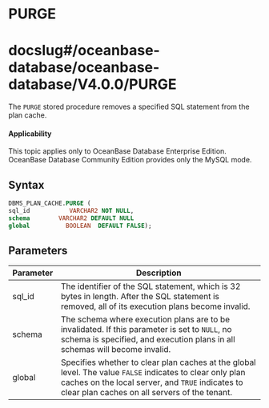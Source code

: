 PURGE
==========================
# docslug#/oceanbase-database/oceanbase-database/V4.0.0/PURGE
The `PURGE` stored procedure removes a specified SQL statement from the plan cache.

<main id="notice" >
    <h4>Applicability</h4>
    <p>This topic applies only to OceanBase Database Enterprise Edition. OceanBase Database Community Edition provides only the MySQL mode. </p>
  </main>

Syntax
-----------------------

```sql
DBMS_PLAN_CACHE.PURGE (
sql_id           VARCHAR2 NOT NULL,
schema        VARCHAR2 DEFAULT NULL
global          BOOLEAN  DEFAULT FALSE);
```



Parameters
-------------------------



| Parameter | Description |
|--------|-------------------------------------------------------------------------------|
| sql_id | The identifier of the SQL statement, which is 32 bytes in length.  After the SQL statement is removed, all of its execution plans become invalid.  |
| schema | The schema where execution plans are to be invalidated. If this parameter is set to `NULL`, no schema is specified, and execution plans in all schemas will become invalid.  |
| global | Specifies whether to clear plan caches at the global level. The value `FALSE` indicates to clear only plan caches on the local server, and `TRUE` indicates to clear plan caches on all servers of the tenant.  |


